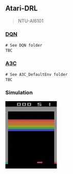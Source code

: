 ## Atari-DRL

> NTU-AI6101

### [DQN](./DQN)

```shell
# See DQN folder
TBC
```

### [A3C](./A3C_DefaultEnv)

```shell
# See A3C_DefaultEnv folder
TBC
```

### Simulation

![421](./res/421.gif)